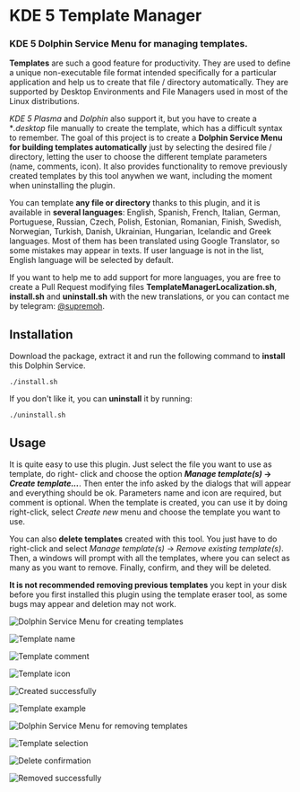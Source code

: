 # KDE 5 Template Manager

### KDE 5 Dolphin Service Menu for managing templates.

**Templates** are such a good feature for productivity. They are used to define a unique non-executable
file format intended specifically for a particular application and help us to create that file / directory
automatically. They are supported by Desktop Environments and File Managers used in most of the Linux
distributions.

*KDE 5 Plasma* and *Dolphin* also support it, but you have to create a **.desktop* file manually 
to create the template, which has a difficult syntax to remember. The goal of this project is to 
create a **Dolphin Service Menu for building templates automatically** just by selecting the
desired file / directory, letting the user to choose the different template parameters (name, comments, icon).
It also provides functionality to remove previously created templates by this tool anywhen we want, including
the moment when uninstalling the plugin.

You can template **any file or directory** thanks to this plugin, and it is available in **several languages**: English, 
Spanish, French, Italian, German, Portuguese, Russian, Czech, Polish, Estonian, Romanian, Finish, Swedish, Norwegian,
Turkish, Danish, Ukrainian, Hungarian, Icelandic and Greek languages. Most of them has been translated using Google 
Translator, so some mistakes may appear in texts. If user language is not in the list, English language will be selected 
by default. 

If you want to help me to add support for more languages, you are free to create a Pull Request modifying files 
**TemplateManagerLocalization.sh**, **install.sh** and **uninstall.sh** with the new translations, or you can contact
me by telegram: [@supremoh](https://t.me/supremoh).

## Installation

Download the package, extract it and run the following command to **install** this Dolphin Service. 

    ./install.sh

If you don't like it, you can **uninstall** it by running:

    ./uninstall.sh

## Usage

It is quite easy to use this plugin. Just select the file you want to use as template, do right-
click and choose the option ***Manage template(s)* -> *Create template...***. Then enter the info asked by the
dialogs that will appear and everything should be ok. Parameters name and icon are required, but
comment is optional. When the template is created, you can use it by doing right-click, select *Create new* menu
and choose the template you want to use.

You can also **delete templates** created with this tool. You just have to do right-click and select 
*Manage template(s)* -> *Remove existing template(s)*. Then, a windows will prompt with all the 
templates, where you can select as many as you want to remove. Finally, confirm, and they will be deleted. 

**It is not recommended removing previous templates** you kept in your disk before you first installed this plugin 
using the template eraser tool, as some bugs may appear and deletion may not work.

![Dolphin Service Menu for creating templates](screenshots/1.png "Dolphin Service Menu for creating templates")

![Template name](screenshots/2.png "Template name")

![Template comment](screenshots/3.png "Template comment")

![Template icon](screenshots/4.png "Template icon")

![Created successfully](screenshots/5.png "Created successfully")

![Template example](screenshots/6.png "Template example")

![Dolphin Service Menu for removing templates](screenshots/7.png "Dolphin Service Menu for removing templates")

![Template selection](screenshots/8.png "Template selection")

![Delete confirmation](screenshots/9.png "Delete confirmation")

![Removed successfully](screenshots/10.png "Removed successfully")